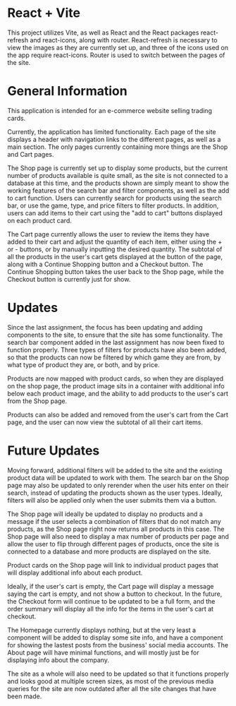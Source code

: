 # React + Vite
This project utilizes Vite, as well as React and the React packages react-refresh and react-icons, along with router. React-refresh is necessary to view the images as they are currently set up, and three of the icons used on the app require react-icons. Router is used to switch between the pages of the site.

# General Information
This application is intended for an e-commerce website selling trading cards. 

Currently, the application has limited functionality. Each page of the site displays a header with navigation links to the different pages, as well as a main section. The only pages currently containing more things are the Shop and Cart pages.

The Shop page is currently set up to display some products, but the current number of products available is quite small, as the site is not connected to a database at this time, and the products shown are simply meant to show the working features of the search bar and filter components, as well as the add to cart function. Users can currently search for products using the search bar, or use the game, type, and price filters to filter products. In addition, users can add items to their cart using the "add to cart" buttons displayed on each product card.

The Cart page currently allows the user to review the items they have added to their cart and adjust the quantity of each item, either using the + or - buttons, or by manually inputting the desired quantity. The subtotal of all the products in the user's cart gets displayed at the button of the page, along with a Continue Shopping button and a Checkout button. The Continue Shopping button takes the user back to the Shop page, while the Checkout button is currently just for show.

# Updates
Since the last assignment, the focus has been updating and adding components to the site, to ensure that the site has some functionality. The search bar component added in the last assignment has now been fixed to function properly. Three types of filters for products have also been added, so that the products can now be filtered by which game they are from, by what type of product they are, or both, and by price.

Products are now mapped with product cards, so when they are displayed on the shop page, the product image sits in a container with additional info below each product image, and the ability to add products to the user's cart from the Shop page.

Products can also be added and removed from the user's cart from the Cart page, and the user can now view the subtotal of all their cart items.

# Future Updates
Moving forward, additional filters will be added to the site and the existing product data will be updated to work with them. The search bar on the Shop page may also be updated to only rerender when the user hits enter on their search, instead of updating the products shown as the user types. Ideally, filters will also be applied only when the user submits them via a button.

The Shop page will ideally be updated to display no products and a message if the user selects a combination of filters that do not match any products, as the Shop page right now returns all products in this case. The Shop page will also need to display a max number of products per page and allow the user to flip through different pages of products, once the site is connected to a database and more products are displayed on the site.

Product cards on the Shop page will link to individual product pages that will display additional info about each product.

Ideally, if the user's cart is empty, the Cart page will display a message saying the cart is empty, and not show a button to checkout. In the future, the Checkout form will continue to be updated to be a full form, and the order summary will display all the info for the items in the user's cart at checkout.

The Homepage currently displays nothing, but at the very least a component will be added to display some site info, and have a component for showing the lastest posts from the business' social media accounts. The About page will have minimal functions, and will mostly just be for displaying info about the company.

The site as a whole will also need to be updated so that it functions properly and looks good at multiple screen sizes, as most of the previous media queries for the site are now outdated after all the site changes that have been made.